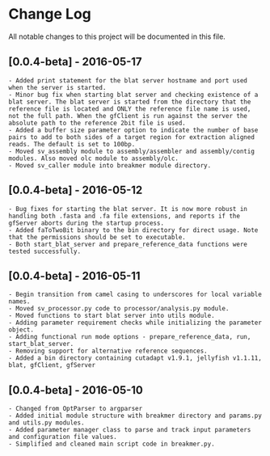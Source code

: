 # Change Log
All notable changes to this project will be documented in this file.

## [0.0.4-beta] - 2016-05-17
    - Added print statement for the blat server hostname and port used when the server is started.
    - Minor bug fix when starting blat server and checking existence of a blat server. The blat server is started from the directory that the reference file is located and ONLY the reference file name is used, not the full path. When the gfClient is run against the server the absolute path to the reference 2bit file is used.
    - Added a buffer size parameter option to indicate the number of base pairs to add to both sides of a target region for extraction aligned reads. The default is set to 100bp.
    - Moved sv_assembly module to assembly/assembler and assembly/contig modules. Also moved olc module to assembly/olc.
    - Moved sv_caller module into breakmer module directory.

## [0.0.4-beta] - 2016-05-12
    - Bug fixes for starting the blat server. It is now more robust in handling both .fasta and .fa file extensions, and reports if the gfServer aborts during the startup process.
    - Added faToTwoBit binary to the bin directory for direct usage. Note that the permissions should be set to executable.
    - Both start_blat_server and prepare_reference_data functions were tested successfully.

## [0.0.4-beta] - 2016-05-11
    - Begin transition from camel casing to underscores for local variable names.
    - Moved sv_processor.py code to processor/analysis.py module.
    - Moved functions to start blat server into utils module.
    - Adding parameter requirement checks while initializing the parameter object.
    - Adding functional run mode options - prepare_reference_data, run, start_blat_server.
    - Removing support for alternative reference sequences.
    - Added a bin directory containing cutadapt v1.9.1, jellyfish v1.1.11, blat, gfClient, gfServer

## [0.0.4-beta] - 2016-05-10
    - Changed from OptParser to argparser
    - Added initial module structure with breakmer directory and params.py and utils.py modules.
    - Added parameter manager class to parse and track input parameters and configuration file values.
    - Simplified and cleaned main script code in breakmer.py.
